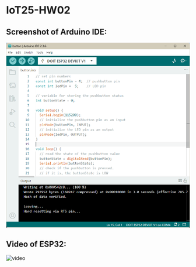 # IoT25-HW02

## Screenshot of Arduino IDE:
![Screenshot of Arduino IDE](resources/button.png)
## Video of ESP32:

![video](resources/video.gif)